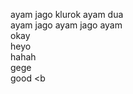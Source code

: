 ayam jago klurok
ayam dua
<br/>ayam jago ayam jago ayam
<br/> okay
<br/> heyo
<br/> hahah
<br/> gege
<br/> good
<b
